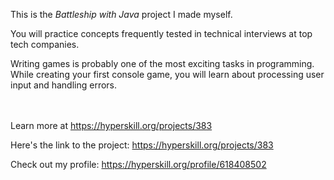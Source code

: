 This is the *Battleship with Java* project I made myself.


<div>
<div>You will practice concepts frequently tested in technical interviews at top tech companies.</div>

<p>Writing games is probably one of the most exciting tasks in programming. While creating your first console game, you will learn about processing user input and handling errors.</p>
</div><br/><br/>Learn more at <a href="https://hyperskill.org/projects/383?utm_source=ide&utm_medium=ide&utm_campaign=ide&utm_content=project-card">https://hyperskill.org/projects/383</a>

Here's the link to the project: https://hyperskill.org/projects/383

Check out my profile: https://hyperskill.org/profile/618408502